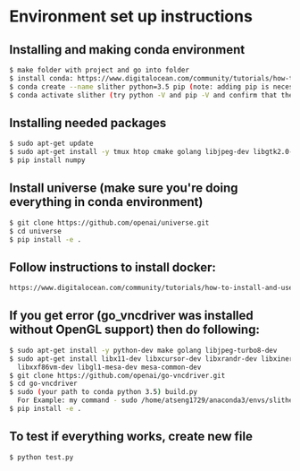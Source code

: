 # Environment set up instructions

## Installing and making conda environment
```sh
$ make folder with project and go into folder
$ install conda: https://www.digitalocean.com/community/tutorials/how-to-install-anaconda-on-ubuntu-18-04-quickstart
$ conda create --name slither python=3.5 pip (note: adding pip is necessary since you want a local version of pip here)
$ conda activate slither (try python -V and pip -V and confirm that they\'re python 3.5)
```

## Installing needed packages
```sh
$ sudo apt-get update
$ sudo apt-get install -y tmux htop cmake golang libjpeg-dev libgtk2.0-0 ffmpeg
$ pip install numpy
```

## Install universe (make sure you're doing everything in conda environment)
```sh
$ git clone https://github.com/openai/universe.git
$ cd universe
$ pip install -e .
```

## Follow instructions to install docker:
```sh
https://www.digitalocean.com/community/tutorials/how-to-install-and-use-docker-on-ubuntu-16-04
```

## If you get error (go_vncdriver was installed without OpenGL support) then do following:
```sh
$ sudo apt-get install -y python-dev make golang libjpeg-turbo8-dev
$ sudo apt-get install libx11-dev libxcursor-dev libxrandr-dev libxinerama-dev libxi-dev \
  libxxf86vm-dev libgl1-mesa-dev mesa-common-dev
$ git clone https://github.com/openai/go-vncdriver.git
$ cd go-vncdriver
$ sudo (your path to conda python 3.5) build.py
  For Example: my command - sudo /home/atseng1729/anaconda3/envs/slither/bin/python build.py
$ pip install -e .
```

## To test if everything works, create new file
```sh
$ python test.py
```
